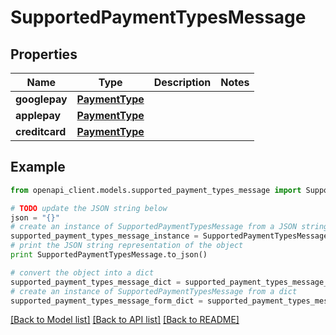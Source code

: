 # SupportedPaymentTypesMessage


## Properties
Name | Type | Description | Notes
------------ | ------------- | ------------- | -------------
**googlepay** | [**PaymentType**](PaymentType.md) |  | 
**applepay** | [**PaymentType**](PaymentType.md) |  | 
**creditcard** | [**PaymentType**](PaymentType.md) |  | 

## Example

```python
from openapi_client.models.supported_payment_types_message import SupportedPaymentTypesMessage

# TODO update the JSON string below
json = "{}"
# create an instance of SupportedPaymentTypesMessage from a JSON string
supported_payment_types_message_instance = SupportedPaymentTypesMessage.from_json(json)
# print the JSON string representation of the object
print SupportedPaymentTypesMessage.to_json()

# convert the object into a dict
supported_payment_types_message_dict = supported_payment_types_message_instance.to_dict()
# create an instance of SupportedPaymentTypesMessage from a dict
supported_payment_types_message_form_dict = supported_payment_types_message.from_dict(supported_payment_types_message_dict)
```
[[Back to Model list]](../README.md#documentation-for-models) [[Back to API list]](../README.md#documentation-for-api-endpoints) [[Back to README]](../README.md)


